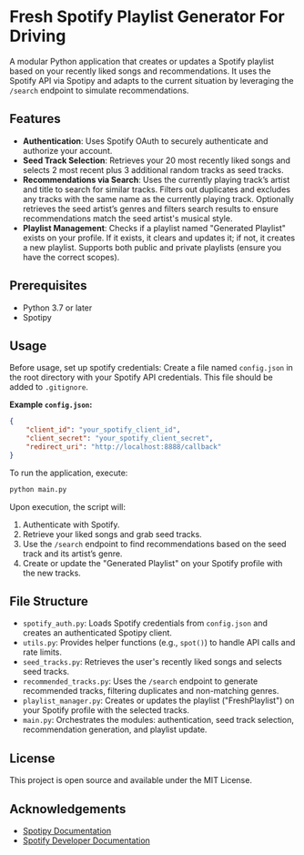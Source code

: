# Fresh Spotify Playlist Generator For Driving

A modular Python application that creates or updates a Spotify playlist based on your recently liked songs and recommendations. It uses the Spotify API via Spotipy and adapts to the current situation by leveraging the `/search` endpoint to simulate recommendations.

## Features

- **Authentication**: Uses Spotify OAuth to securely authenticate and authorize your account.
- **Seed Track Selection**: Retrieves your 20 most recently liked songs and selects 2 most recent plus 3 additional random tracks as seed tracks.
- **Recommendations via Search**: Uses the currently playing track’s artist and title to search for similar tracks. Filters out duplicates and excludes any tracks with the same name as the currently playing track. Optionally retrieves the seed artist’s genres and filters search results to ensure recommendations match the seed artist's musical style.
- **Playlist Management**: Checks if a playlist named "Generated Playlist" exists on your profile. If it exists, it clears and updates it; if not, it creates a new playlist. Supports both public and private playlists (ensure you have the correct scopes).

## Prerequisites

- Python 3.7 or later
- Spotipy

## Usage
Before usage, set up spotify credentials:
Create a file named `config.json` in the root directory with your Spotify API credentials. This file should be added to `.gitignore`.

   **Example `config.json`:**
   ```json
   {
       "client_id": "your_spotify_client_id",
       "client_secret": "your_spotify_client_secret",
       "redirect_uri": "http://localhost:8888/callback"
   }
   ```

To run the application, execute:

```sh
python main.py
```

Upon execution, the script will:

1. Authenticate with Spotify.
2. Retrieve your liked songs and grab seed tracks.
3. Use the `/search` endpoint to find recommendations based on the seed track and its artist’s genre.
4. Create or update the "Generated Playlist" on your Spotify profile with the new tracks.
   

## File Structure

- `spotify_auth.py`: Loads Spotify credentials from `config.json` and creates an authenticated Spotipy client.
- `utils.py`: Provides helper functions (e.g., `spot()`) to handle API calls and rate limits.
- `seed_tracks.py`: Retrieves the user's recently liked songs and selects seed tracks.
- `recommended_tracks.py`: Uses the `/search` endpoint to generate recommended tracks, filtering duplicates and non-matching genres.
- `playlist_manager.py`: Creates or updates the playlist ("FreshPlaylist") on your Spotify profile with the selected tracks.
- `main.py`: Orchestrates the modules: authentication, seed track selection, recommendation generation, and playlist update.


## License

This project is open source and available under the MIT License.

## Acknowledgements

- [Spotipy Documentation](https://spotipy.readthedocs.io/)
- [Spotify Developer Documentation](https://developer.spotify.com/)
